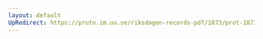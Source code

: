 ```yaml
---
layout: default
UpRedirect: https://pruto.im.uu.se/riksdagen-records-pdf/1873/prot-1873--ak--224/prot-1873--ak--224_002.pdf
---
```

